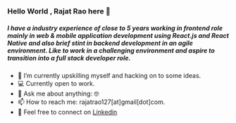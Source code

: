### Hello World , Rajat Rao here 👋

##### I have a industry experience of close to 5 years working in frontend role mainly in web & mobile application development using React.js and React Native and also brief stint in backend development in an agile environment. Like to work in a challenging environment and aspire to transition into a full stack developer role.

- 🔭 I’m currently upskilling myself and hacking on to some ideas.
- 💻 Currently open to work.
- 💬 Ask me about anything: 🤓
- 📫 How to reach me: rajatrao127[at]gmail[dot]com.
- 🤝 Feel free to connect on [Linkedin](https://www.linkedin.com/in/rajat-rao-b94b45123)


